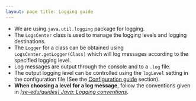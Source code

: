 ```yaml
---
layout: page title: Logging guide
---
```


* We are using `java.util.logging` package for logging.
* The `LogsCenter` class is used to manage the logging levels and logging destinations.
* The `Logger` for a class can be obtained using `LogsCenter.getLogger(Class)` which will log messages according to the
  specified logging level.
* Log messages are output through the console and to a `.log` file.
* The output logging level can be controlled using the `logLevel` setting in the configuration file (See
  the [Configuration guide](Configuration.md) section).
* **When choosing a level for a log message**, follow the conventions given in [_[se-edu/guides] Java: Logging
  conventions_](https://se-education.org/guides/conventions/java/logging.html).
